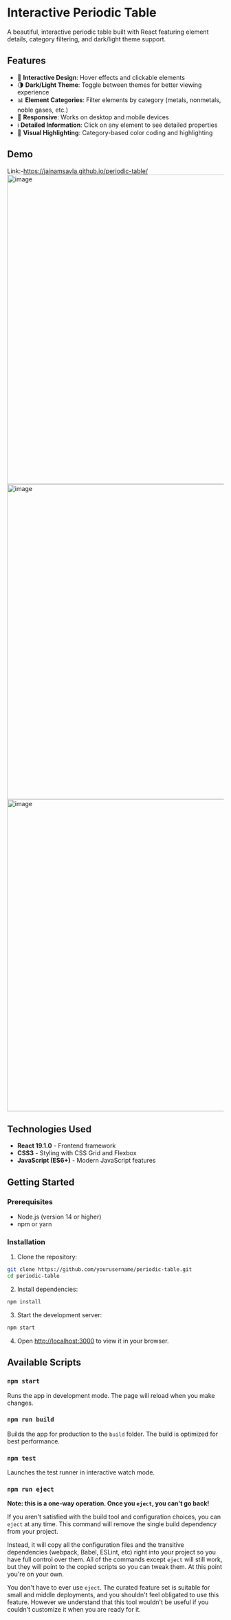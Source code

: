 # Interactive Periodic Table

A beautiful, interactive periodic table built with React featuring element details, category filtering, and dark/light theme support.

## Features

- 🎨 **Interactive Design**: Hover effects and clickable elements
- 🌗 **Dark/Light Theme**: Toggle between themes for better viewing experience
- 📊 **Element Categories**: Filter elements by category (metals, nonmetals, noble gases, etc.)
- 📱 **Responsive**: Works on desktop and mobile devices
- ℹ️ **Detailed Information**: Click on any element to see detailed properties
- 🎯 **Visual Highlighting**: Category-based color coding and highlighting

## Demo
Link:-https://jainamsavla.github.io/periodic-table/
<img width="1138" height="718" alt="image" src="https://github.com/user-attachments/assets/6428597b-6f51-46c1-aa58-2c96fc4d7743" />
<img width="1566" height="731" alt="image" src="https://github.com/user-attachments/assets/1cfa3a8e-4838-4875-a77d-7870738cf351" />
<img width="1198" height="724" alt="image" src="https://github.com/user-attachments/assets/2668afaf-ee3e-4efe-a75e-d33622adfa1c" />




## Technologies Used

- **React 19.1.0** - Frontend framework
- **CSS3** - Styling with CSS Grid and Flexbox
- **JavaScript (ES6+)** - Modern JavaScript features

## Getting Started

### Prerequisites

- Node.js (version 14 or higher)
- npm or yarn

### Installation

1. Clone the repository:
```bash
git clone https://github.com/yourusername/periodic-table.git
cd periodic-table
```

2. Install dependencies:
```bash
npm install
```

3. Start the development server:
```bash
npm start
```

4. Open [http://localhost:3000](http://localhost:3000) to view it in your browser.

## Available Scripts

### `npm start`

Runs the app in development mode. The page will reload when you make changes.

### `npm run build`

Builds the app for production to the `build` folder. The build is optimized for best performance.

### `npm test`

Launches the test runner in interactive watch mode.

### `npm run eject`

**Note: this is a one-way operation. Once you `eject`, you can't go back!**

If you aren't satisfied with the build tool and configuration choices, you can `eject` at any time. This command will remove the single build dependency from your project.

Instead, it will copy all the configuration files and the transitive dependencies (webpack, Babel, ESLint, etc) right into your project so you have full control over them. All of the commands except `eject` will still work, but they will point to the copied scripts so you can tweak them. At this point you're on your own.

You don't have to ever use `eject`. The curated feature set is suitable for small and middle deployments, and you shouldn't feel obligated to use this feature. However we understand that this tool wouldn't be useful if you couldn't customize it when you are ready for it.

